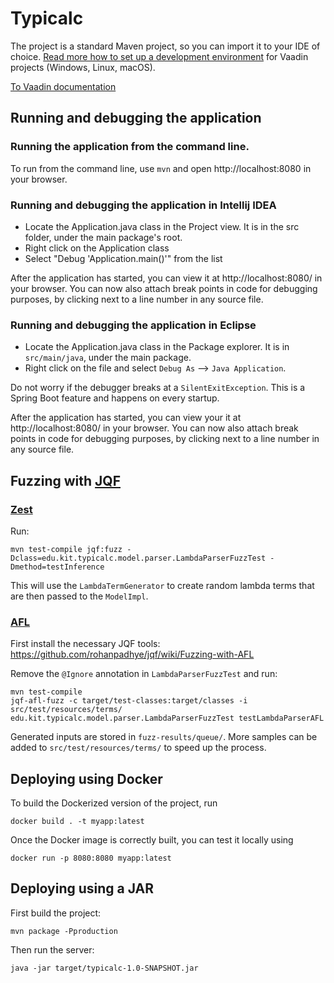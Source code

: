 # Typicalc

The project is a standard Maven project, so you can import it to your IDE of choice.
[Read more how to set up a development environment](https://vaadin.com/docs/v18/flow/installing/installing-overview.html) for Vaadin projects (Windows, Linux, macOS).

[To Vaadin documentation](https://vaadin.com/docs-beta/latest/flow/overview/)

## Running and debugging the application

### Running the application from the command line.
To run from the command line, use `mvn` and open http://localhost:8080 in your browser.

### Running and debugging the application in Intellij IDEA
- Locate the Application.java class in the Project view. It is in the src folder, under the main package's root.
- Right click on the Application class
- Select "Debug 'Application.main()'" from the list

After the application has started, you can view it at http://localhost:8080/ in your browser.
You can now also attach break points in code for debugging purposes, by clicking next to a line number in any source file.

### Running and debugging the application in Eclipse
- Locate the Application.java class in the Package explorer. It is in `src/main/java`, under the main package.
- Right click on the file and select `Debug As` --> `Java Application`.

Do not worry if the debugger breaks at a `SilentExitException`. This is a Spring Boot feature and happens on every startup.

After the application has started, you can view your it at http://localhost:8080/ in your browser.
You can now also attach break points in code for debugging purposes, by clicking next to a line number in any source file.

## Fuzzing with [JQF](https://github.com/rohanpadhye/JQF)

### [Zest](https://github.com/rohanpadhye/JQF/wiki/Fuzzing-with-Zest)

Run:
```
mvn test-compile jqf:fuzz -Dclass=edu.kit.typicalc.model.parser.LambdaParserFuzzTest -Dmethod=testInference
```

This will use the `LambdaTermGenerator` to create random lambda terms that are then passed to the `ModelImpl`.

### [AFL](https://lcamtuf.coredump.cx/afl/)

First install the necessary JQF tools: https://github.com/rohanpadhye/jqf/wiki/Fuzzing-with-AFL

Remove the `@Ignore` annotation in `LambdaParserFuzzTest` and run:
```
mvn test-compile
jqf-afl-fuzz -c target/test-classes:target/classes -i src/test/resources/terms/ edu.kit.typicalc.model.parser.LambdaParserFuzzTest testLambdaParserAFL
```

Generated inputs are stored in `fuzz-results/queue/`.
More samples can be added to `src/test/resources/terms/` to speed up the process.

## Deploying using Docker

To build the Dockerized version of the project, run

```
docker build . -t myapp:latest
```

Once the Docker image is correctly built, you can test it locally using

```
docker run -p 8080:8080 myapp:latest
```

## Deploying using a JAR

First build the project:
```
mvn package -Pproduction
```
Then run the server:
```
java -jar target/typicalc-1.0-SNAPSHOT.jar
```
